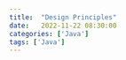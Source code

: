 ```yaml
---
title:  "Design Principles"
date:   2022-11-22 08:30:00
categories: ['Java']
tags: ['Java']
---
```


